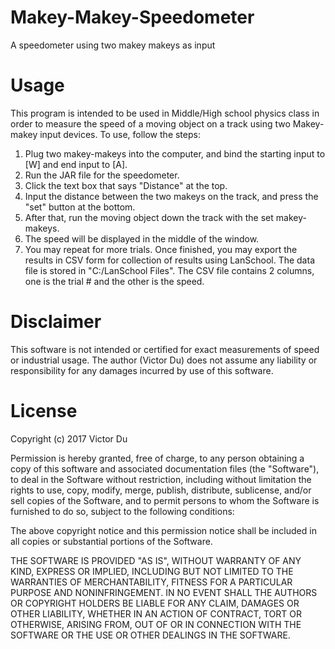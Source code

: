 # Makey-Makey-Speedometer
A speedometer using two makey makeys as input
# Usage
This program is intended to be used in Middle/High school physics class in order to measure the speed of a moving object on a track using two Makey-makey input devices.
To use, follow the steps:
1. Plug two makey-makeys into the computer, and bind the starting input to [W] and end input to [A].
2. Run the JAR file for the speedometer.
3. Click the text box that says "Distance" at the top.
4. Input the distance between the two makeys on the track, and press the "set" button at the bottom.
5. After that, run the moving object down the track with the set makey-makeys.
6. The speed will be displayed in the middle of the window.
7. You may repeat for more trials. Once finished, you may export the results in CSV form for collection of results using LanSchool. The data file is stored in "C:/LanSchool Files". The CSV file contains 2 columns, one is the trial # and the other is the speed.
# Disclaimer
This software is not intended or certified for exact measurements of speed or industrial usage. The author (Victor Du) does not assume any liability or responsibility for any damages incurred by use of this software.

# License
Copyright (c) 2017 Victor Du

Permission is hereby granted, free of charge, to any person obtaining a copy
of this software and associated documentation files (the "Software"), to deal
in the Software without restriction, including without limitation the rights
to use, copy, modify, merge, publish, distribute, sublicense, and/or sell
copies of the Software, and to permit persons to whom the Software is
furnished to do so, subject to the following conditions:

The above copyright notice and this permission notice shall be included in all
copies or substantial portions of the Software.

THE SOFTWARE IS PROVIDED "AS IS", WITHOUT WARRANTY OF ANY KIND, EXPRESS OR
IMPLIED, INCLUDING BUT NOT LIMITED TO THE WARRANTIES OF MERCHANTABILITY,
FITNESS FOR A PARTICULAR PURPOSE AND NONINFRINGEMENT. IN NO EVENT SHALL THE
AUTHORS OR COPYRIGHT HOLDERS BE LIABLE FOR ANY CLAIM, DAMAGES OR OTHER
LIABILITY, WHETHER IN AN ACTION OF CONTRACT, TORT OR OTHERWISE, ARISING FROM,
OUT OF OR IN CONNECTION WITH THE SOFTWARE OR THE USE OR OTHER DEALINGS IN THE
SOFTWARE.
